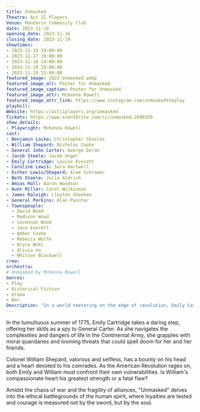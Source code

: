 ```yaml
---
title: Unmasked
Theatre: Act II Players
Venue: Mandarin Community Club
date: 2023-11-16
opening_date: 2023-11-16
closing_date: 2023-11-19
showtimes:
- 2023-11-16 19:00:00
- 2023-11-17 19:00:00
- 2023-11-18 14:00:00
- 2023-11-18 19:00:00
- 2023-11-19 15:00:00
featured_image: 2023-Unmasked.webp
featured_image_alt: Poster for Unmasked
featured_image_caption: Poster for Unmasked
featured_image_attr: McKenna Rowell
featured_image_attr_link: https://www.instagram.com/unmaskedtheplay
playbill:
Website: https://actiiplayers.org/unmasked
Tickets: https://www.eventbrite.com/cc/unmasked-2698359
show_details: 
- Playwright: McKenna Rowell
cast:
- Benjamin Locke: Christopher Shields
- William Shepard: Nicholas Cooke
- General John Carter: George Doran
- Jacob Steele: Jacob Unger
- Emily Cartridge: Louise Everett
- Caroline Lewis: Sara Hartwell
- Esther Lewis/Shepard: Alee Schramer
- Beth Steele: Julia Aldrich
- Amias Hall: Aaron Woodson
- Aunt Miller: Carol Wilkinson
- James Raleigh: Lleyton Sheehan
- General Perkins: Alan Painter
- Townspeople: 
  - David Wood
  - Madison Wood
  - Savannah Wood
  - Jace Everett
  - Amber Cooke
  - Rebecca Wolfe
  - Bryce Wohl
  - Olivia Vo
  - Whitson Blackwell
crew:
orchestra:
# Unmasked by McKenna Rowell
Genres:
- Play
- Historical Fiction
- Drama
- War
Description: "In a world teetering on the edge of revolution, Emily Cartridge and Colonel William Shepard navigate espionage, loyalty, and sacrifice in the fledgling Continental Army."
---
```

In the tumultuous summer of 1775, Emily Cartridge takes a daring step, offering her skills as a spy to General Carter. As she navigates the complexities and dangers of life in the Continental Army, she grapples with moral quandaries and looming threats that could spell doom for her and her friends. 

Colonel William Shepard, valorous and selfless, has a bounty on his head and a heart devoted to his comrades. As the American Revolution rages on, both Emily and William must confront their own vulnerabilities. Is William's compassionate heart his greatest strength or a fatal flaw? 

Amidst the chaos of war and the fragility of alliances, "Unmasked" delves into the ethical battlegrounds of the human spirit, where loyalties are tested and courage is measured not by the sword, but by the soul.